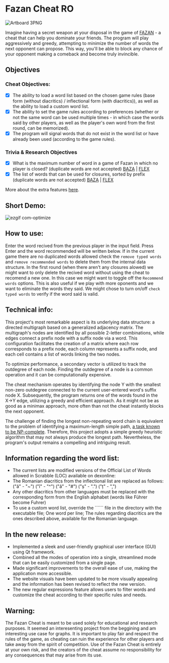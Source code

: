 # Fazan Cheat RO
![Artboard 3PNG](https://user-images.githubusercontent.com/52383534/218466893-c75d93c7-7f2a-4a86-b23a-f483f69ad385.png)

Imagine having a secret weapon at your disposal in the game of [FAZAN](https://ro.wikipedia.org/wiki/Fazan_(joc)) - a cheat that can help you dominate your friends. The program will play aggressively and greedy, attempting to minimize the number of words the next opponent can propose. This way, you'll be able to block any chance of your opponent making a comeback and become truly invincible.

## Objectives
### Cheat Objectives:
- [x] The ability to load a word list based on the chosen game rules (base form (without diacritics) / inflectional form (with diacritics)), as well as the ability to load a custom word list.
- [x] The ability to set the game rules according to preferences (whether or not the same word can be used multiple times - in which case the words said by other players, as well as the player's own word from the first round, can be memorized).
- [x] The program will signal words that do not exist in the word list or have already been used (according to the game rules).

### Trivia & Research Objectives
- [x] What is the maximum number of word in a game of Fazan in which no player is closed? (duplicate words are not accepted) [BAZA](https://github.com/Andrei7506238/Fazan/wiki/Cel-mai-lung-lant-%5BBAZA%5D) | [FLEX](https://github.com/Andrei7506238/Fazan/wiki/Cel-mai-lung-lant-%5BFLEX%5D)
- [x] The list of words that can be used for closures, sorted by prefix (duplicate words are not accepted) [BAZA](https://github.com/Andrei7506238/Fazan/wiki/Lista-de-cuvinte-care-poate-fi-folosita-pentru-blocare-%5BBAZA%5D) | [FLEX](https://github.com/Andrei7506238/Fazan/wiki/Lista-de-cuvinte-care-poate-fi-folosita-pentru-blocare-%5BFLEX%5D)

More about the extra features [here](https://github.com/Andrei7506238/Fazan/wiki/Extra-Features).

## Short Demo:
![ezgif com-optimize](https://user-images.githubusercontent.com/115709086/219452636-b971f299-95b6-473c-8a3f-9ab39350ec72.gif)

## How to use:
Enter the word recived from the previous player in the input field. Press Enter and the word recommended will be written below.
If in the current game there are no duplicated words allowed check the ``remove typed words`` and ``remove recommended words`` to delete them from the internal data structure. In the first round (when there aren't any closures alowed) we might want to only delete the recived word without using the cheat to recomend a new one. In this case we might want to toggle off the ``Recommend words`` options. This is also useful if we play with more oponents and we want to eliminate the words they said.
We might chose to turn on/off ``check typed words`` to verify if the word said is valid.
 
## Technical info:
This project's most remarkable aspect is its underlying data structure: a directed multigraph based on a generalized adjacency matrix. The multigraph's nodes are identified by all possible 2-letter combinations, while edges connect a prefix node with a suffix node via a word. This configuration facilitates the creation of a matrix where each row corresponds to a prefix node, each column represents a suffix node, and each cell contains a list of words linking the two nodes.

To optimize performance, a secondary vector is utilized to track the outdegree of each node. Finding the outdegree of a node is a common operation and it can be computationally expensive.

The cheat mechanism operates by identifying the node Y with the smallest non-zero outdegree connected to the current user-entered word's suffix node X. Subsequently, the program returns one of the words found in the X→Y edge, utilizing a greedy and efficient approach. As it might not be as good as a minimax approach, more often than not the cheat instantly blocks the next opponent.

The challenge of finding the longest non-repeating word chain is equivalent to the problem of identifying a maximum-length simple path, [a task known to be NP-complete](https://en.wikipedia.org/wiki/Longest_path_problem#NP-hardness). Therefore, this project adopts a simple greedy heuristic algorithm that may not always produce the longest path. Nevertheless, the program's output remains a compelling and intriguing result. 

## Information regarding the word list:
- The current lists are modified versions of the Official List of Words allowed in Scrabble (LOC) available on dexonline:
- The Romanian diacritics from the inflectional list are replaced as follows: ("ă" - "~") ("î" - "^") ("â" - "#") ("ș" - ".") ("ț" - ",")
- Any other diacritics from other languages must be replaced with the corresponding form from the English alphabet (words like Führer become Fuhrer)
- To use a custom word list, override the `````` file in the directory with the executable file; One word per line; The rules regarding diacritics are the ones described above, available for the Romanian language.

## In the new release:
- Implemented a sleek and user-friendly graphical user interface (GUI) using Qt framework.
- Combined all the modes of operation into a single, streamlined mode that can be easily customized from a single page.
- Made significant improvements to the overall ease of use, making the application more accessible.
- The website visuals have been updated to be more visually appealing and the information has been revised to reflect the new version.
- The new regular expressions feature allows users to filter words and customize the cheat according to their specific rules and needs.

## Warning:
The Fazan Cheat is meant to be used solely for educational and research purposes. It seemed an interesenting project from the beggining and am interesting use case for graphs. It is important to play fair and respect the rules of the game, as cheating can ruin the experience for other players and take away from the spirit of competition. Use of the Fazan Cheat is entirely at your own risk, and the creators of the cheat assume no responsibility for any consequences that may arise from its use.
